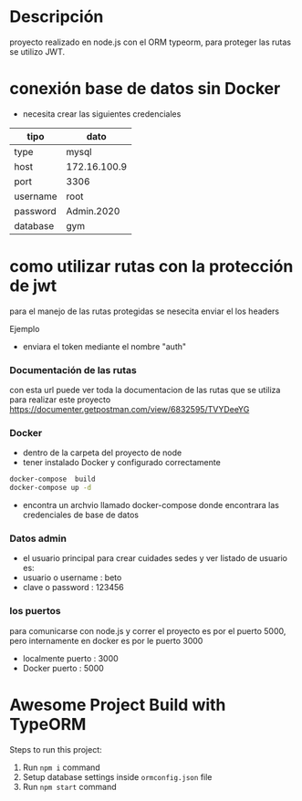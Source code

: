 # Descripción

proyecto realizado en node.js con el ORM  typeorm, para proteger las rutas se utilizo JWT.



# conexión base de datos sin Docker 

- necesita crear las siguientes credenciales 


| tipo  | dato |
| ------ | ------ |
| type | mysql |
| host | 172.16.100.9 |
| port  | 3306 |
| username |root |
| password | Admin.2020 |
| database  | gym |


# como utilizar rutas con la protección de jwt 

para el manejo de las rutas protegidas se nesecita enviar el los headers

Ejemplo 

- enviara el token mediante el nombre "auth"

### Documentación de las rutas 


con esta url puede ver toda la documentacion de las rutas que se utiliza para realizar este proyecto
https://documenter.getpostman.com/view/6832595/TVYDeeYG




### Docker

- dentro de la carpeta del proyecto de node
- tener instalado Docker y configurado correctamente 

```sh
docker-compose  build 
docker-compose up -d
```

- encontra un archvio llamado docker-compose donde encontrara  las credenciales de base de datos


### Datos admin

- el usuario principal para crear cuidades sedes y ver listado de usuario es:
- usuario o username : beto
- clave o password : 123456 

### los puertos 

para comunicarse con node.js y correr el proyecto es por el puerto 5000, pero internamente en docker es por le puerto 3000  

- localmente puerto :   3000
- Docker puerto :   5000





# Awesome Project Build with TypeORM




Steps to run this project:

1. Run `npm i` command
2. Setup database settings inside `ormconfig.json` file
3. Run `npm start` command
